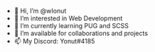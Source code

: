 - 👋 Hi, I’m @wIonut
- 👀 I’m interested in Web Development
- 🌱 I’m currently learning PUG and SCSS
- 💞️ I’m available for collaborations and projects
- 📫 My Discord: Yonut#4185

